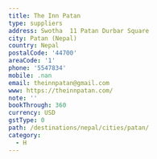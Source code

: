 ```yaml
---
title: The Inn Patan
type: suppliers
address: Swotha  11 Patan Durbar Square
city: Patan (Nepal)
country: Nepal
postalCode: '44700'
areaCode: '1'
phone: '5547834'
mobile: .nan
email: theinnpatan@gmail.com
www: https://theinnpatan.com/
note: ''
bookThrough: 360
currency: USD
gstType: 0
path: /destinations/nepal/cities/patan/
category:
  - H
---
```


